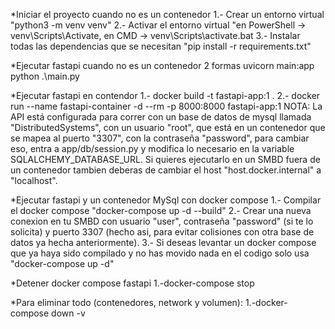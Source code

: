 *Iniciar el proyecto cuando no es un contenedor
    1.- Crear un entorno virtual "python3 -m venv venv"
    2.- Activar el entorno virtual "en PowerShell → venv\Scripts\Activate, en CMD → venv\Scripts\activate.bat
    3.- Instalar todas las dependencias que se necesitan "pip install -r requirements.txt"

*Ejecutar fastapi cuando no es un contenedor 2 formas
    uvicorn main:app
    python .\main.py

*Ejecutar fastapi en contendor
    1.- docker build -t fastapi-app:1 .
    2.- docker run --name fastapi-container -d --rm -p 8000:8000 fastapi-app:1
NOTA: La API está configurada para correr con un base de datos de mysql llamada "DistributedSystems", con un usuario "root", que está en un contenedor que se mapea al puerto "3307", con la contraseña "password", para cambiar eso, entra a app/db/session.py y modifica lo necesario en la variable SQLALCHEMY_DATABASE_URL. Si quieres ejecutarlo en un SMBD fuera de un contenedor tambien deberas de cambiar el host "host.docker.internal" a "localhost".

*Ejecutar fastapi y un contenedor MySql con docker compose
    1.- Compilar el docker compose "docker-compose up -d --build"
    2.- Crear una nueva conexion en tu SMBD con usuario "user", contraseña "password" (si te lo solicita) y puerto 3307 (hecho asi, para evitar colisiones con otra base de datos ya hecha anteriormente).
    3.- Si deseas levantar un docker compose que ya haya sido compilado y no has movido nada en el codigo solo usa "docker-compose up -d"

*Detener docker compose fastapi
    1.-docker-compose stop

*Para eliminar todo (contenedores, network y volumen):
    1.-docker-compose down -v